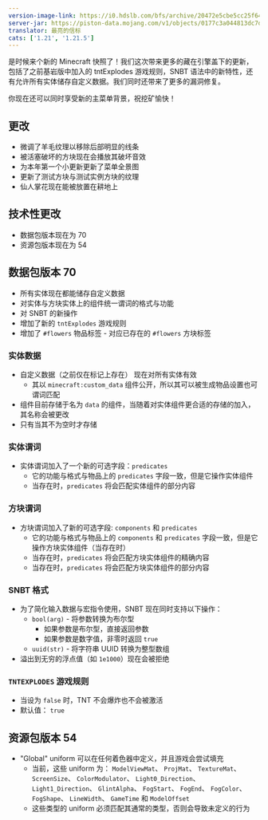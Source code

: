 ```yaml
---
version-image-link: https://i0.hdslb.com/bfs/archive/20472e5cbe5cc25f6414256e582408eaa9d34220.png
server-jar: https://piston-data.mojang.com/v1/objects/0177c3a044813dc7d10b43b14b7f47224bd43067/server.jar
translator: 最亮的信标
cats: ['1.21', '1.21.5']
---
```

是时候来个新的 Minecraft 快照了！我们这次带来更多的藏在引擎盖下的更新，包括了之前基岩版中加入的 tntExplodes  游戏规则，SNBT 语法中的新特性，还有允许所有实体储存自定义数据。我们同时还带来了更多的漏洞修复。

你现在还可以同时享受新的主菜单背景，祝挖矿愉快！

## 更改
* 微调了羊毛纹理以移除后部明显的线条
* 被活塞破坏的方块现在会播放其破坏音效
* 为本年第一个小更新更新了菜单全景图
* 更新了测试方块与测试实例方块的纹理
* 仙人掌花现在能被放置在耕地上

## 技术性更改
* 数据包版本现在为 70
* 资源包版本现在为 54

## 数据包版本 70
* 所有实体现在都能储存自定义数据
* 对实体与方块实体上的组件统一谓词的格式与功能
* 对 SNBT 的新操作
* 增加了新的 `tntExplodes` 游戏规则
* 增加了 `#flowers` 物品标签 - 对应已存在的 `#flowers` 方块标签

### 实体数据
* 自定义数据（之前仅在标记上存在） 现在对所有实体有效
    * 其以 `minecraft:custom_data` 组件公开，所以其可以被生成物品设置也可谓词匹配
* 组件目前存储于名为 `data` 的组件，当随着对实体组件更合适的存储的加入，其名称会被更改
* 只有当其不为空时才存储

### 实体谓词
* 实体谓词加入了一个新的可选字段：`predicates`
    * 它的功能与格式与物品上的 `predicates` 字段一致，但是它操作实体组件
    * 当存在时，`predicates` 将会匹配实体组件的部分内容

### 方块谓词
* 方块谓词加入了新的可选字段: `components` 和 `predicates`
    * 它的功能与格式与物品上的 `components` 和 `predicates` 字段一致，但是它操作方块实体组件（当存在时）
    * 当存在时，`predicates` 将会匹配方块实体组件的精确内容
    * 当存在时，`predicates` 将会匹配方块实体组件的部分内容

### SNBT 格式
* 为了简化输入数据与宏指令使用，SNBT 现在同时支持以下操作：
    * `bool(arg)` - 将参数转换为布尔型
        * 如果参数是布尔型，直接返回参数
        * 如果参数是数字值，非零时返回 `true`
    * `uuid(str)` - 将字符串 UUID 转换为整型数组
* 溢出到无穷的浮点值（如 `1e1000`）现在会被拒绝

### `TNTEXPLODES` 游戏规则
* 当设为 `false` 时，TNT 不会爆炸也不会被激活
* 默认值： `true`

## 资源包版本 54
* "Global" uniform 可以在任何着色器中定义，并且游戏会尝试填充
    * 当前，这些 uniform 为： `ModelViewMat`、 `ProjMat`、 `TextureMat`、 `ScreenSize`、 `ColorModulator`、 `Light0_Direction`、 `Light1_Direction`、 `GlintAlpha`、 `FogStart`、 `FogEnd`、 `FogColor`、 `FogShape`、 `LineWidth`、 `GameTime` 和   `ModelOffset`
    * 这些类型的 uniform 必须匹配其通常的类型，否则会导致未定义的行为